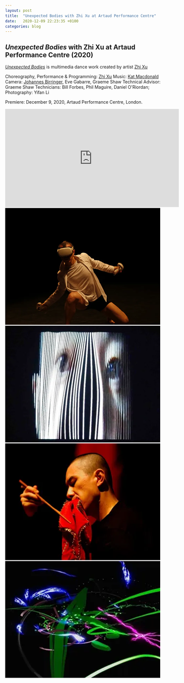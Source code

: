 ```yaml
---
layout: post
title:  "Unexpected Bodies with Zhi Xu at Artaud Performance Centre"
date:   2020-12-09 22:23:35 +0100
categories: blog
---
```


<h2><i>Unexpected Bodies</i> with Zhi Xu at Artaud Performance Centre (2020)</h2>

[*Unexpected Bodies*][unexpected] is multimedia dance work created by artist [Zhi Xu][zhi]

Choreography, Performance & Programming: [Zhi Xu][zhi]
Music: [Kat Macdonald][otherkat]
Camera: [Johannes Birringer][johan], Eve Gabarre, Graeme Shaw
Technical Advisor: Graeme Shaw
Technicians: Bill Forbes, Phil Maguire, Daniel O'Riordan; Photography: Yifan Li

Premiere: December 9, 2020, Artaud Performance Centre, London.

<iframe width="560" height="315" src="https://www.youtube.com/embed/02x_DQMUdp8?si=mON86jxtDsVH4-lC" title="YouTube video player" frameborder="0" allow="accelerometer; autoplay; clipboard-write; encrypted-media; gyroscope; picture-in-picture; web-share" referrerpolicy="strict-origin-when-cross-origin" allowfullscreen></iframe>

<img src="/assets/img/unexpectedbodies/zhivr.png" height="375" width="500"/>
<img src="/assets/img/unexpectedbodies/facevr.png" height="375" width="500"/>
<img src="/assets/img/unexpectedbodies/eatvr.png" height="375" width="500"/>
<img src="/assets/img/unexpectedbodies/spacevr.png" height="375" width="500"/>

[unexpected]: https://www.youtube.com/watch?v=02x_DQMUdp8&embeds_referring_euri=https%3A%2F%2Fzhixu.org%2F&source_ve_path=Mjg2NjY
[johan]: https://en.wikipedia.org/wiki/Johannes_Birringer
[zhi]: https://zhixu.org/
[otherkat]: https://otherkat.com/